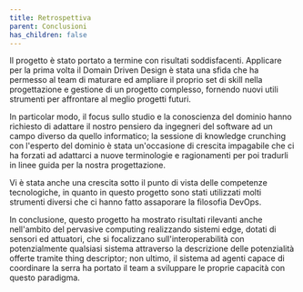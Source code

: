 ```yaml
---
title: Retrospettiva
parent: Conclusioni
has_children: false
---
```


Il progetto è stato portato a termine con risultati soddisfacenti. Applicare per la prima volta il Domain Driven Design è stata una sfida che ha permesso al team di maturare ed ampliare il proprio set di skill nella progettazione e gestione di un progetto complesso, fornendo nuovi utili strumenti per affrontare al meglio progetti futuri.  

In particolar modo, il focus sullo studio e la conoscienza del dominio hanno richiesto di adattare il nostro pensiero da ingegneri del software ad un campo diverso da quello informatico; la sessione di knowledge crunching con l'esperto del dominio è stata un'occasione di crescita impagabile che ci ha forzati ad adattarci a nuove terminologie e ragionamenti per poi tradurli in linee guida per la nostra progettazione.  

Vi è stata anche una crescita sotto il punto di vista delle competenze tecnologiche, in quanto in questo progetto sono stati utilizzati molti strumenti diversi che ci hanno fatto assaporare la filosofia DevOps.  

In conclusione, questo progetto ha mostrato risultati rilevanti anche nell'ambito del pervasive computing realizzando sistemi edge, dotati di sensori ed attuatori, che si focalizzano sull'interoperabilità con potenzialmente qualsiasi sistema attraverso la descrizione delle potenzialità offerte tramite thing descriptor; non ultimo, il sistema ad agenti capace di coordinare la serra ha portato il team a sviluppare le proprie capacità con questo paradigma.
